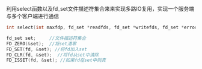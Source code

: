 利用select函数以及fd_set文件描述符集合来来实现多路IO复用，实现一个服务端与多个客户端进行通信

```c
int select(int maxfdp, fd_set *readfds, fd_set *writefds, fd_set *errorfds, struct timeval*timeout); //seect函数

fd_set set;     //文件描述符集合
FD_ZERO(&set);  //将set清零
FD_SET(fd, &set); //将fd加入set
FD_CLR(fd, &set);  //将fd从set中清除
FD_ISSET(fd, &set); //如果fd在set中则真
```

